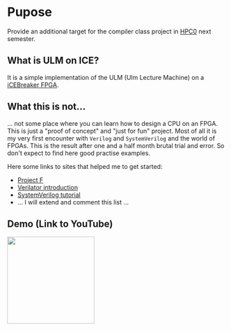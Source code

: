 # Pupose

Provide an additional target for the compiler class project in 
[HPC0](https://www.mathematik.uni-ulm.de/numerik/hpc/ss22/hpc0/index.html)
next semester.

## What is ULM on ICE?

It is a simple implementation of the ULM (Ulm Lecture Machine) on a
[iCEBreaker FPGA](https://1bitsquared.com/products/icebreaker).

## What this is not...

... not some place where you can learn how to design a CPU on an FPGA. This is
just a "proof of concept" and "just for fun" project. Most of all it is my very
first encounter with `Verilog` and `SystemVerilog` and the world of FPGAs. This
is the result after one and a half month brutal trial and error. So don't
expect to find here good practise examples.

Here some links to sites that helped me to get started:
- [Project F](https://projectf.io)
- [Verilator introduction](https://itsembedded.com/dhd/verilator_1/)
- [SystemVerilog tutorial](https://www.chipverify.com/systemverilog/systemverilog-tutorial)
- ... I will extend and comment this list ...


## Demo (Link to YouTube)

[<img src="https://github.com/michael-lehn/icebreaker-examples/blob/main/09_ulm_on_ice/demo.png" width="200">](https://youtu.be/jYW8OXb68nw)
